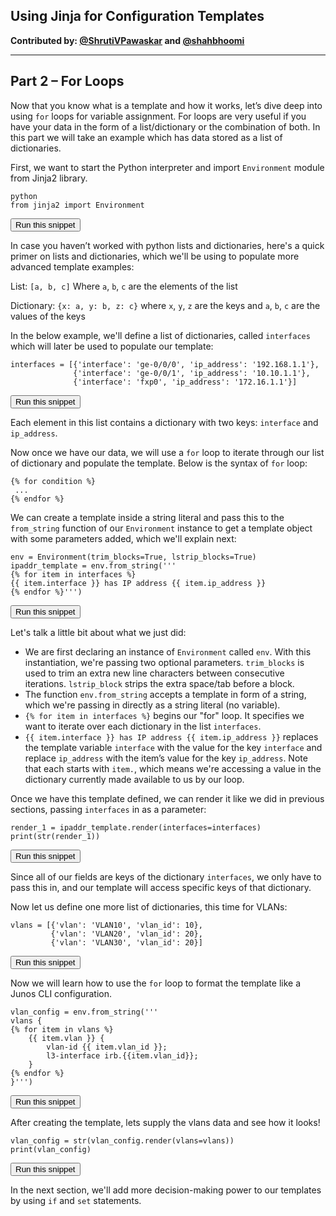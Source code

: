 ## Using Jinja for Configuration Templates

**Contributed by: [@ShrutiVPawaskar](https://github.com/ShrutiVPawaskar) and [@shahbhoomi](https://github.com/shahbhoomi)**

---

## Part 2 – For Loops

Now that you know what is a template and how it works, let’s dive deep into using `for` loops for variable assignment.
For loops are very useful if you have your data in the form of a list/dictionary or the combination of both. In this part we will take an example which has data stored as a list of dictionaries.

First, we want to start the Python interpreter and import `Environment` module from Jinja2 library.

```
python
from jinja2 import Environment
```
<button type="button" class="btn btn-primary btn-sm" onclick="runSnippetInTab('linux1', 0)">Run this snippet</button>

In case you haven’t worked with python lists and dictionaries, here's a quick primer on lists and dictionaries, which we'll be using to populate more advanced
template examples:

List: `[a, b, c]`
Where `a`, `b`, `c` are the elements of the list

Dictionary: `{x: a, y: b, z: c}`
where `x`, `y`, `z` are the keys and `a`, `b`, `c` are the values of the keys


In the below example, we'll define a list of dictionaries, called `interfaces` which will later be used to populate our template:

```
interfaces = [{'interface': 'ge-0/0/0', 'ip_address': '192.168.1.1'},
              {'interface': 'ge-0/0/1', 'ip_address': '10.10.1.1'},
              {'interface': 'fxp0', 'ip_address': '172.16.1.1'}]
```
<button type="button" class="btn btn-primary btn-sm" onclick="runSnippetInTab('linux1', 1)">Run this snippet</button>

Each element in this list contains a dictionary with two keys: `interface` and `ip_address`.

Now once we have our data, we will use a `for` loop to iterate through our list of dictionary and populate the template. Below is the syntax of `for` loop:

```
{% for condition %}
 ...
{% endfor %}
```

We can create a template inside a string literal and pass this to the `from_string` function of our `Environment` instance to get a template object with some parameters added, which we'll explain next:

```
env = Environment(trim_blocks=True, lstrip_blocks=True)
ipaddr_template = env.from_string('''
{% for item in interfaces %}
{{ item.interface }} has IP address {{ item.ip_address }}
{% endfor %}''')
```
<button type="button" class="btn btn-primary btn-sm" onclick="runSnippetInTab('linux1', 3)">Run this snippet</button>

Let's talk a little bit about what we just did:

- We are first declaring an instance of `Environment` called `env`. With this instantiation, we're passing two optional parameters. `trim_blocks` is used to trim an extra new line characters between consecutive iterations. `lstrip_block` strips the extra space/tab before a block.
- The function `env.from_string` accepts a template in form of a string, which we're passing in directly as a string literal (no variable).
- `{% for item in interfaces %}` begins our "for" loop. It specifies we want to iterate over each dictionary in the list `interfaces`.
- `{{ item.interface }} has IP address {{ item.ip_address }}` replaces the template variable `interface` with the value for the key `interface` and replace `ip_address` with the item’s value for the key `ip_address`. Note that each starts with `item.`, which means we're accessing a value in the dictionary currently made available to us by our loop.

Once we have this template defined, we can render it like we did in previous sections, passing `interfaces` in as a parameter:

```
render_1 = ipaddr_template.render(interfaces=interfaces)
print(str(render_1))
```
<button type="button" class="btn btn-primary btn-sm" onclick="runSnippetInTab('linux1', 4)">Run this snippet</button>

Since all of our fields are keys of the dictionary `interfaces`, we only have to pass this in, and our template will access specific keys of that dictionary.

Now let us define one more list of dictionaries, this time for VLANs:

```
vlans = [{'vlan': 'VLAN10', 'vlan_id': 10},
         {'vlan': 'VLAN20', 'vlan_id': 20},
         {'vlan': 'VLAN30', 'vlan_id': 20}]
```
<button type="button" class="btn btn-primary btn-sm" onclick="runSnippetInTab('linux1', 5)">Run this snippet</button>

Now we will learn how to use the `for` loop to format the template like a Junos CLI configuration.

```
vlan_config = env.from_string('''
vlans {
{% for item in vlans %}
    {{ item.vlan }} {
        vlan-id {{ item.vlan_id }};
        l3-interface irb.{{item.vlan_id}};
    }
{% endfor %}
}''')

```
<button type="button" class="btn btn-primary btn-sm" onclick="runSnippetInTab('linux1', 6)">Run this snippet</button>

After creating the template, lets supply the vlans data and see how it looks!
```
vlan_config = str(vlan_config.render(vlans=vlans))
print(vlan_config)
```
<button type="button" class="btn btn-primary btn-sm" onclick="runSnippetInTab('linux1', 7)">Run this snippet</button>

In the next section, we'll add more decision-making power to our templates by using `if` and `set` statements.
